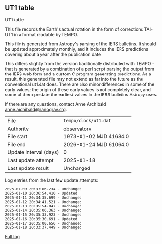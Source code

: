 
## UT1 table

UT1 table

This file records the Earth's actual rotation in the form of
corrections TAI-UT1 in a format readable by TEMPO.

This file is generated from Astropy's parsing of the IERS
bulletins. It should be updated approximately monthly, and it
includes the IERS predictions covering about a year after the
publication date.

This differs slightly from the version traditionally distributed
with TEMPO - that is generated by a combination of a perl script
parsing the output from the IERS web form and a custom C program
generating predictions. As a result, this generated file may not
extend as far into the future as the conventional ut1.dat does.
There are also minor differences in some of the early values; the
origin of these early values is not completely clear, and some of
them predate the earliest values in the IERS bulletins Astropy uses.

If there are any questions, contact Anne Archibald
<anne.archibald@nanograv.org>.

|     |     |
|:--- |:--- |
| File | `tempo/clock/ut1.dat` |
| Authority | observatory |
| File start | 1973-01-02 MJD 41684.0 |
| File end | 2026-01-24 MJD 61064.0 |
| Update interval (days) | 0 |
| Last update attempt | 2025-01-18 |
| Last update result | Unchanged |

Log entries from the last few update attempts:
```
2025-01-09 20:37:06.234 - Unchanged
2025-01-10 20:36:54.410 - Updated
2025-01-11 20:34:35.699 - Unchanged
2025-01-12 20:34:41.521 - Unchanged
2025-01-13 20:35:54.847 - Unchanged
2025-01-14 20:35:06.363 - Unchanged
2025-01-15 20:35:33.923 - Unchanged
2025-01-16 20:35:30.691 - Updated
2025-01-17 20:35:00.656 - Unchanged
2025-01-18 20:33:37.449 - Unchanged
```
[Full log](https://raw.githubusercontent.com/ipta/pulsar-clock-corrections/main/log/tempo/clock/ut1.dat.log)
